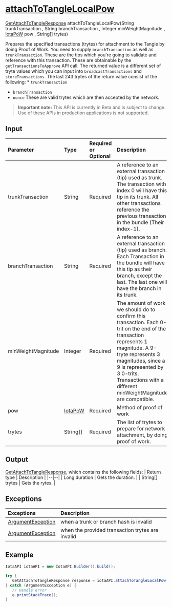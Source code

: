 
# [attachToTangleLocalPow](https://github.com/iotaledger/iota-java/blob/master/jota/src/main/java/org/iota/jota/IotaAPICore.java#L733)
 [GetAttachToTangleResponse](https://github.com/iotaledger/iota-java/blob/master/jota/src/main/java/org/iota/jota/dto/response/GetAttachToTangleResponse.java) attachToTangleLocalPow(String trunkTransaction , String branchTransaction , Integer minWeightMagnitude , [IotaPoW](https://github.com/iotaledger/iota-java/blob/master/jota/src/main/java/org/iota/jota/IotaPoW.java) pow , String[] trytes)

 Prepares the specified transactions (trytes) for attachment to the Tangle by doing Proof of Work. You need to supply `branchTransaction` as well as `trunkTransaction`. These are the tips which you're going to validate and reference with this transaction. These are obtainable by the `getTransactionsToApprove` API call. 
  The returned value is a different set of tryte values which you can input into `broadcastTransactions` and `storeTransactions`. 
  The last 243 trytes of the return value consist of the following:  * `trunkTransaction`
 * `branchTransaction`
 * `nonce`
   These are valid trytes which are then accepted by the network.
> **Important note:** This API is currently in Beta and is subject to change. Use of these APIs in production applications is not supported.

## Input
| Parameter       | Type | Required or Optional | Description |
|:---------------|:--------|:--------| :--------|
| trunkTransaction | String | Required | A reference to an external transaction (tip) used as trunk.   The transaction with index 0 will have this tip in its trunk.   All other transactions reference the previous transaction in the bundle (Their index-1). |
| branchTransaction | String | Required | A reference to an external transaction (tip) used as branch.   Each Transaction in the bundle will have this tip as their branch, except the last.   The last one will have the branch in its trunk. |
| minWeightMagnitude | Integer | Required | The amount of work we should do to confirm this transaction.   Each 0-trit on the end of the transaction represents 1 magnitude.   A 9-tryte represents 3 magnitudes, since a 9 is represented by 3 0-trits.   Transactions with a different minWeightMagnitude are compatible. |
| pow | [IotaPoW](https://github.com/iotaledger/iota-java/blob/master/jota/src/main/java/org/iota/jota/IotaPoW.java) | Required | Method of proof of work |
| trytes | String[] | Required | The list of trytes to prepare for network attachment, by doing proof of work. |
    
## Output
[GetAttachToTangleResponse](https://github.com/iotaledger/iota-java/blob/master/jota/src/main/java/org/iota/jota/dto/response/GetAttachToTangleResponse.java), which contains the following fields:
| Return type | Description |
|--|--|
| Long duration | Gets the duration. |
| String[] trytes | Gets the rytes. |

## Exceptions
| Exceptions     | Description |
|:---------------|:--------|
| [ArgumentException](https://github.com/iotaledger/iota-java/blob/master/jota/src/main/java/org/iota/jota/error/ArgumentException.java) | when a trunk or branch hash is invalid |
| [ArgumentException](https://github.com/iotaledger/iota-java/blob/master/jota/src/main/java/org/iota/jota/error/ArgumentException.java) | when the provided transaction trytes are invalid |


 ## Example
 
 ```Java
 IotaAPI iotaAPI = new IotaAPI.Builder().build();

try { 
    GetAttachToTangleResponse response = iotaAPI.attachToTangleLocalPow("ZEUHPRRVDJWXDNNDZDOVCTRDX9CNWLEOOOL9YGWBDG9GDCKNJRVDNBSGUOEDFYSJXGK9XGLXYJNSPAAVD", "CDAYNRXIZHI9YH9KVYQITIYYPBHUJKWUYHGHKSHZMNRAPEWDIXJLVNAWJ9YYSUTWGOKYM9GLJOI9HSJQR", 18, pow, new String[]{"BKTWAJMAFRUAEBYSKKTVZMTTK ... VQNYXIYDMKYYXSYX9YEXPBEWP", "DYXAFPFWSKMSNVKMPQGPLTULJ ... I9YVTLPITIHWBNAMG9PXVFWGU"});
} catch (ArgumentException e) { 
    // Handle error
    e.printStackTrace(); 
}
 ```
